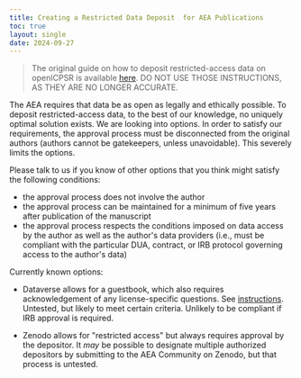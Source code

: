 ```yaml
---
title: Creating a Restricted Data Deposit  for AEA Publications
toc: true
layout: single
date: 2024-09-27
---
```


> The original guide on how to deposit restricted-access data on openICPSR is available [here](creating-restricted-data-deposit-icpsr-old). DO NOT USE THOSE INSTRUCTIONS, AS THEY ARE NO LONGER ACCURATE.

The AEA requires that data be as open as legally and ethically possible. To deposit restricted-access data, to the best of our knowledge, no uniquely optimal solution exists. We are looking into options. In order to satisfy our requirements, the approval process must be disconnected from the original authors (authors cannot be gatekeepers, unless unavoidable). This severely limits the options.

Please talk to us if you know of other options that you think might satisfy the following conditions:

- the approval process does not involve the author
- the approval process can be maintained for a minimum of five years after publication of the manuscript
- the approval process respects the conditions imposed on data access by the author as well as the author's data providers (i.e., must be compliant with the particular DUA, contract, or IRB protocol governing access to the author's data)

Currently known options:

- Dataverse allows for a guestbook, which also requires acknowledgement of any license-specific questions. See [instructions](https://guides.dataverse.org/en/4.13/user/dataverse-management.html). Untested, but likely to meet certain criteria. Unlikely to be compliant if IRB approval is required.

- Zenodo allows for "restricted access" but always requires approval by the depositor. It *may* be possible to designate multiple authorized depositors by submitting to the AEA Community on Zenodo, but that process is untested.